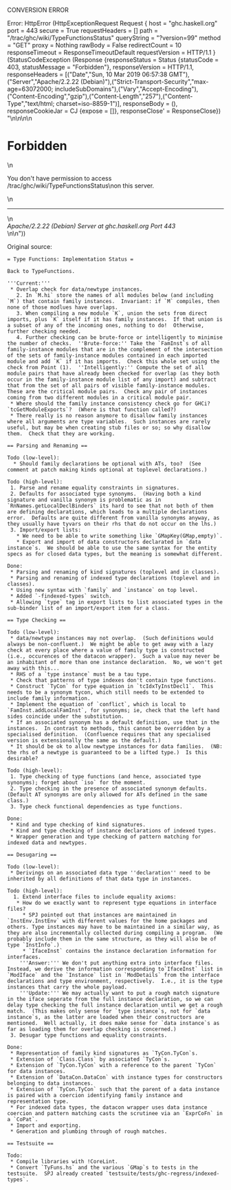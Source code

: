 CONVERSION ERROR

Error: HttpError (HttpExceptionRequest Request {
  host                 = "ghc.haskell.org"
  port                 = 443
  secure               = True
  requestHeaders       = []
  path                 = "/trac/ghc/wiki/TypeFunctionsStatus"
  queryString          = "?version=99"
  method               = "GET"
  proxy                = Nothing
  rawBody              = False
  redirectCount        = 10
  responseTimeout      = ResponseTimeoutDefault
  requestVersion       = HTTP/1.1
}
 (StatusCodeException (Response {responseStatus = Status {statusCode = 403, statusMessage = "Forbidden"}, responseVersion = HTTP/1.1, responseHeaders = [("Date","Sun, 10 Mar 2019 06:57:38 GMT"),("Server","Apache/2.2.22 (Debian)"),("Strict-Transport-Security","max-age=63072000; includeSubDomains"),("Vary","Accept-Encoding"),("Content-Encoding","gzip"),("Content-Length","257"),("Content-Type","text/html; charset=iso-8859-1")], responseBody = (), responseCookieJar = CJ {expose = []}, responseClose' = ResponseClose}) "<!DOCTYPE HTML PUBLIC \"-//IETF//DTD HTML 2.0//EN\">\n<html><head>\n<title>403 Forbidden</title>\n</head><body>\n<h1>Forbidden</h1>\n<p>You don't have permission to access /trac/ghc/wiki/TypeFunctionsStatus\non this server.</p>\n<hr>\n<address>Apache/2.2.22 (Debian) Server at ghc.haskell.org Port 443</address>\n</body></html>\n"))

Original source:

```trac
= Type Functions: Implementation Status =

Back to TypeFunctions.

'''Current:''' 
 * Overlap check for data/newtype instances.
   2. In `M.hi` store the names of all modules below (and including `M`) that contain family instances.  Invariant: if `M` compiles, then none of those modlues have overlaps.
   3. When compiling a new module `K`, union the sets from direct imports, plus `K` itself if it has family instances.  If that union is a subset of any of the incoming ones, nothing to do!  Otherwise, further checking needed.
   4. Further checking can be brute-force or intelligently to minimise the number of checks.  ''Brute-force:'' Take the `FamInst`s of all family-instance modules that are in the complement of the intersection of the sets of family-instance modules contained in each imported module and add `K` if it has imports.  Check this whole set using the check from Point (1).  ''Intelligently:'' Compute the set of all module pairs that have already been checked for overlap (as they both occur in the family-instance module list of any import) and subtract that from the set of all pairs of visible family-instance modules.  These are the critical module pairs.  Check any pair of instances coming from two different modules in a critical module pair.
 * Where should the family instance consistency check go for GHCi?  `tcGetModuleExports`?  (Where is that function called?)
 * There really is no reason anymore to disallow family instances where all arguments are type variables.  Such instances are rarely useful, but may be when creating stub files or so; so why disallow them.  Check that they are working.

== Parsing and Renaming ==

Todo (low-level):
  * Should family declarations be optional with ATs, too?  (See comment at patch making kinds optional at toplevel declarations.)

Todo (high-level):
 1. Parse and rename equality constraints in signatures.
 2. Defaults for associated type synonyms.  (Having both a kind signature and vanilla synonym is problematic as in `RnNames.getLocalDeclBinders` its hard to see that not both of them are defining declarations, which leads to a multiple declarations error.  Defaults are quite different from vanilla synonyms anyway, as they usually have tyvars on their rhs that do not occur on the lhs.)
 3. Import/export lists:
   * We need to be able to write something like `GMapKey(GMap,empty)`.
   * Export and import of data constructors declarated in `data instance`s.  We should be able to use the same syntax for the entity specs as for closed data types, but the meaning is somewhat different.

Done:
 * Parsing and renaming of kind signatures (toplevel and in classes).
 * Parsing and renaming of indexed type declarations (toplevel and in classes).
 * Using new syntax with `family` and `instance` on top level.
 * Added `-findexed-types` switch.
 * Allowing `type` tag in export lists to list associated types in the sub-binder list of an import/export item for a class.

== Type Checking ==

Todo (low-level):
 * data/newtype instances may not overlap.  (Such definitions would always be non-confluent.)  We might be able to get away with a lazy check at every place where a value of family type is constructed (i.e., occurences of the datacon wrapper).  Such a value may never be an inhabitant of more than one instance declaration.  No, we won't get away with this...
 * RHS of a `type instance` must be a tau type.
 * Check that patterns of type indexes don't contain type functions.
 * Construct `TyCon` for type equation in `tcIdxTyInstDecl1`.  This needs to be a synonym tycon, which still needs to be extended to include family information.
 * Implement the equation of `conflict`, which is local to `FamInst.addLocalFamInst`, for synonyms; ie, check that the left hand sides coincide under the substitution.
 * If an associated synonym has a default definition, use that in the instances.  In contrast to methods, this cannot be overridden by a specialised definition.  (Confluence requires that any specialised version is extensionally the same as the default.)
 * It should be ok to allow newtype instances for data families.  (NB: the rhs of a newtype is guaranteed to be a lifted type.)  Is this desirable?

Todo (high-level):
 1. Type checking of type functions (and hence, associated type synonyms); forget about `iso` for the moment.
 2. Type checking in the presence of associated synonym defaults.  (Default AT synonyms are only allowed for ATs defined in the same class.)
 3. Type check functional dependencies as type functions.

Done: 
 * Kind and type checking of kind signatures.
 * Kind and type checking of instance declarations of indexed types.
 * Wrapper generation and type checking of pattern matching for indexed data and newtypes.

== Desugaring ==

Todo (low-level):
 * Derivings on an associated data type ''declaration'' need to be inherited by all definitions of that data type in instances.

Todo (high-level):
  1. Extend interface files to include equality axioms:
   * How do we exactly want to represent type equations in interface files?
     * SPJ pointed out that instances are maintained in `InstEnv.InstEnv` with different values for the home packages and others. Type instances may have to be maintained in a similar way, as they are also incrementally collected during compiling a program.  (We probably include them in the same structure, as they will also be of type `InstInfo`.)
     * `IfaceInst` contains the instance declaration information for interfaces.
    '''Answer:''' We don't put anything extra into interface files.  Instead, we derive the information corresponding to`IfaceInst` list in `ModIface` and the `Instance` list in `ModDetails` from the interface declarations and type environment, respectively.  I.e., it is the type instances that carry the whole payload.
    '''Update:''' We may actually want to put a rough match signature in the iface seperate from the full instance declaration, so we can delay type checking the full instance declaration until we get a rough match.  (This makes only sense for `type instance`s, not for `data instance`s, as the latter are loaded when their constructors are mentioned.  Well actually, it does make sense for `data instance`s as far as loading them for overlap checking is concerned.)
 3. Desugar type functions and equality constraints.

Done:
 * Representation of family kind signatures as `TyCon.TyCon`s.
 * Extension of `Class.Class` by associated `TyCon`s.
 * Extension of `TyCon.TyCon` with a reference to the parent `TyCon` for data instances.
 * Extension of `DataCon.DataCon` with instance types for constructors belonging to data instances.
 * Extension of `TyCon.TyCon` such that the parent of a data instance is paired with a coercion identifying family instance and representation type.
 * For indexed data types, the datacon wrapper uses data instance coercion and pattern matching casts the scrutinee via an `ExprCoFn` in a `CoPat`.
 * Import and exporting.
 * Generation and plumbing through of rough matches.

== Testsuite ==

Todo:
 * Compile libraries with !CoreLint.
 * Convert `TyFuns.hs` and the various `GMap`s to tests in the testsuite.  SPJ already created `testsuite/tests/ghc-regress/indexed-types`.
```
